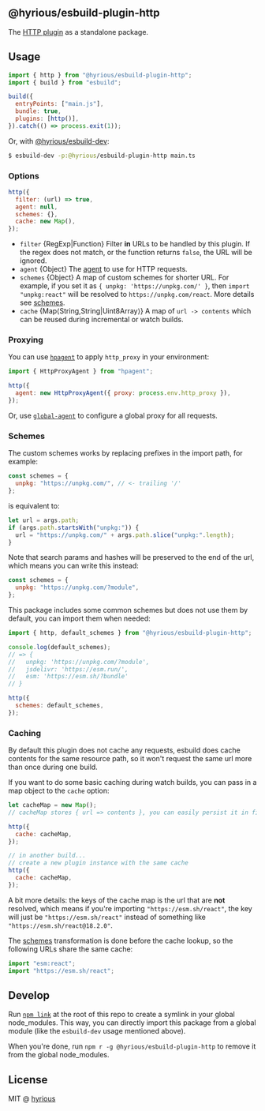 ## @hyrious/esbuild-plugin-http

The [HTTP plugin](https://esbuild.github.io/plugins/#http-plugin) as a standalone package.

## Usage

```js
import { http } from "@hyrious/esbuild-plugin-http";
import { build } from "esbuild";

build({
  entryPoints: ["main.js"],
  bundle: true,
  plugins: [http()],
}).catch(() => process.exit(1));
```

Or, with [@hyrious/esbuild-dev](https://github.com/hyrious/esbuild-dev):

```bash
$ esbuild-dev -p:@hyrious/esbuild-plugin-http main.ts
```

### Options

```js
http({
  filter: (url) => true,
  agent: null,
  schemes: {},
  cache: new Map(),
});
```

- `filter` {RegExp|Function} Filter **in** URLs to be handled by this plugin. If the regex does not match, or the function returns `false`, the URL will be ignored.
- `agent` {Object} The [agent](https://nodejs.org/api/http.html#http_class_http_agent) to use for HTTP requests.
- `schemes` {Object} A map of custom schemes for shorter URL. For example, if you set it as `{ unpkg: 'https://unpkg.com/' }`, then `import "unpkg:react"` will be resolved to `https://unpkg.com/react`. More details see [schemes](#schemes).
- `cache` {Map&lang;String,String|Uint8Array&rang;} A map of `url -> contents` which can be reused during incremental or watch builds.

### Proxying

You can use [`hpagent`](https://github.com/delvedor/hpagent) to apply `http_proxy` in your environment:

```js
import { HttpProxyAgent } from "hpagent";

http({
  agent: new HttpProxyAgent({ proxy: process.env.http_proxy }),
});
```

Or, use [`global-agent`](https://github.com/gajus/global-agent) to configure a global proxy for all requests.

### Schemes

The custom schemes works by replacing prefixes in the import path, for example:

```js
const schemes = {
  unpkg: "https://unpkg.com/", // <- trailing '/'
};
```

is equivalent to:

```js
let url = args.path;
if (args.path.startsWith("unpkg:")) {
  url = "https://unpkg.com/" + args.path.slice("unpkg:".length);
}
```

Note that search params and hashes will be preserved to the end of the url,
which means you can write this instead:

```js
const schemes = {
  unpkg: "https://unpkg.com/?module",
};
```

This package includes some common schemes but does not use them by default,
you can import them when needed:

```js
import { http, default_schemes } from "@hyrious/esbuild-plugin-http";

console.log(default_schemes);
// => {
//   unpkg: 'https://unpkg.com/?module',
//   jsdelivr: 'https://esm.run/',
//   esm: 'https://esm.sh/?bundle'
// }

http({
  schemes: default_schemes,
});
```

### Caching

By default this plugin does not cache any requests, esbuild does cache contents
for the same resource path, so it won't request the same url more than once
during one build.

If you want to do some basic caching during watch builds, you can pass in a
map object to the `cache` option:

```js
let cacheMap = new Map();
// cacheMap stores { url => contents }, you can easily persist it in file system

http({
  cache: cacheMap,
});

// in another build...
// create a new plugin instance with the same cache
http({
  cache: cacheMap,
});
```

A bit more details: the keys of the cache map is the url that are **not** resolved,
which means if you're importing `"https://esm.sh/react"`, the key will just be
`"https://esm.sh/react"` instead of something like `"https://esm.sh/react@18.2.0"`.

The [schemes](#schemes) transformation is done before the cache lookup,
so the following URLs share the same cache:

```js
import "esm:react";
import "https://esm.sh/react";
```

## Develop

Run [`npm link`](https://docs.npmjs.com/cli/v8/commands/npm-link) at
the root of this repo to create a symlink in your global node_modules.
This way, you can directly import this package from a global module (like the
`esbuild-dev` usage mentioned above).

When you're done, run `npm r -g @hyrious/esbuild-plugin-http` to remove it from
the global node_modules.

## License

MIT @ [hyrious](https://github.com/hyrious)
